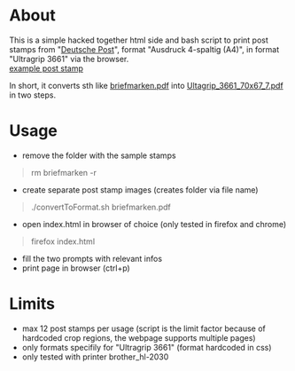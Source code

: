 # About
This is a simple hacked together html side and bash script to print post stamps from "[Deutsche Post](https://shop.deutschepost.de/shop/internetmarke/imConfiguration.jsp#/)", format "Ausdruck 4-spaltig (A4)", in format "Ultragrip 3661" via the browser.  
[example post stamp](!./briefmarken/stamp.0.png)

In short, it converts sth like [briefmarken.pdf](./briefmarken.pdf) into [Ultagrip_3661_70x67_7.pdf](./Ultagrip_3661_70x67_7.pdf) in two steps.

# Usage
- remove the folder with the sample stamps
> rm briefmarken -r
- create separate post stamp images (creates folder via file name)
> ./convertToFormat.sh briefmarken.pdf
- open index.html in browser of choice (only tested in firefox and chrome)
> firefox index.html
- fill the two prompts with relevant infos
- print page in browser (ctrl+p)

# Limits
- max 12 post stamps per usage (script is the limit factor because of hardcoded crop regions, the webpage supports multiple pages)
- only formats specifily for "Ultragrip 3661" (format hardcoded in css)
- only tested with printer brother_hl-2030
